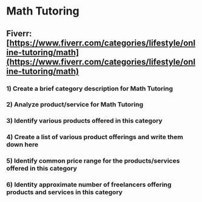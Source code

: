 # Math Tutoring
## Fiverr: [https://www.fiverr.com/categories/lifestyle/online-tutoring/math](https://www.fiverr.com/categories/lifestyle/online-tutoring/math)
### 1) Create a brief category description for Math Tutoring
### 2) Analyze product/service for Math Tutoring
### 3) Identify various products offered in this category
### 4) Create a list of various product offerings and write them down here
### 5) Identify common price range for the products/services offered in this category
### 6) Identity approximate number of freelancers offering products and services in this category
